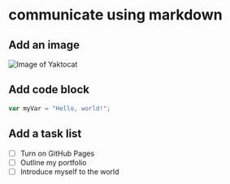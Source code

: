 # communicate using markdown
## Add an image
![Image of Yaktocat](https://octodex.github.com/images/yaktocat.png)
## Add code block
``` javascript
var myVar = "Hello, world!";
```
## Add a task list
- [ ] Turn on GitHub Pages
- [ ] Outline my portfolio
- [ ] Introduce myself to the world

